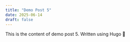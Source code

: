 ```yaml
---
title: "Demo Post 5"
date: 2025-06-14
draft: false
---
```


This is the content of demo post 5. Written using Hugo 🚀

